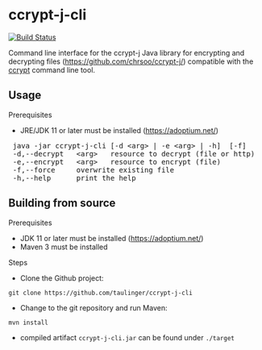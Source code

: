 ccrypt-j-cli
========

[![Build Status](https://github.com/taulinger/ccrypt-j-cli/workflows/Java%20CI/badge.svg)](https://github.com/taulinger/ccrypt-j-cli/actions/workflows/java.yml?query=branch%3Amain)

Command line interface for the ccrypt-j Java library for encrypting and decrypting files (https://github.com/chrsoo/ccrypt-j/) 
compatible with the [ccrypt](http://ccrypt.sourceforge.net/) command line tool. 


## Usage

Prerequisites

- JRE/JDK 11 or later must be installed (https://adoptium.net/)

<pre>
 java -jar ccrypt-j-cli [-d &lt;arg&gt; | -e &lt;arg&gt; | -h]  [-f]
 -d,--decrypt   &lt;arg&gt;   resource to decrypt (file or http)
 -e,--encrypt   &lt;arg&gt;   resource to encrypt (file)
 -f,--force     overwrite existing file
 -h,--help      print the help
</pre>

## Building from source

Prerequisites
- JDK 11 or later must be installed (https://adoptium.net/)
- Maven 3 must be installed

Steps
- Clone the Github project:
```
git clone https://github.com/taulinger/ccrypt-j-cli
```
- Change to the git repository and run Maven:
```
mvn install
```
- compiled artifact `ccrypt-j-cli.jar` can be found under `./target`
